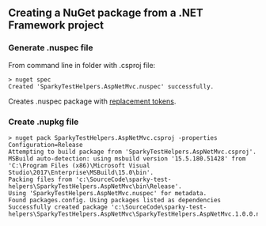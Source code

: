 ﻿## Creating a NuGet package from a .NET Framework project

### Generate .nuspec file
From command line in folder with .csproj file:
```
> nuget spec
Created 'SparkyTestHelpers.AspNetMvc.nuspec' successfully.
```
Creates .nuspec package with [replacement tokens](https://docs.microsoft.com/en-us/nuget/reference/nuspec#replacement-tokens).

### Create .nupkg file

```
> nuget pack SparkyTestHelpers.AspNetMvc.csproj -properties Configuration=Release
Attempting to build package from 'SparkyTestHelpers.AspNetMvc.csproj'.
MSBuild auto-detection: using msbuild version '15.5.180.51428' from 'C:\Program Files (x86)\Microsoft Visual Studio\2017\Enterprise\MSBuild\15.0\bin'.
Packing files from 'c:\SourceCode\sparky-test-helpers\SparkyTestHelpers.AspNetMvc\bin\Release'.
Using 'SparkyTestHelpers.AspNetMvc.nuspec' for metadata.
Found packages.config. Using packages listed as dependencies
Successfully created package 'c:\SourceCode\sparky-test-helpers\SparkyTestHelpers.AspNetMvc\SparkyTestHelpers.AspNetMvc.1.0.0.nupkg'.
```
